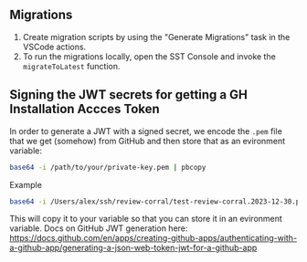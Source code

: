## Migrations

1. Create migration scripts by using the "Generate Migrations" task in the VSCode actions.
1. To run the migrations locally, open the SST Console and invoke the `migrateToLatest`
   function.

## Signing the JWT secrets for getting a GH Installation Accces Token

In order to generate a JWT with a signed secret, we encode the `.pem` file that we get
(somehow) from GitHub and then store that as an evironment variable:

```bash
base64 -i /path/to/your/private-key.pem | pbcopy
```

Example
```bash
base64 -i /Users/alex/ssh/review-corral/test-review-corral.2023-12-30.private-key.pem | pbcopy
```

This will copy it to your variable so that you can store it in an evironment variable.
Docs on GitHub JWT generation here: https://docs.github.com/en/apps/creating-github-apps/authenticating-with-a-github-app/generating-a-json-web-token-jwt-for-a-github-app